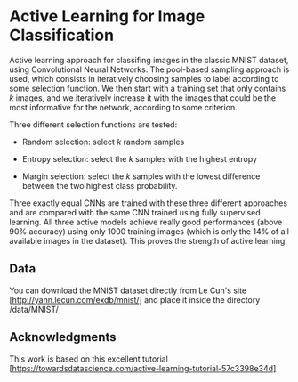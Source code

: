 <h1>Active Learning for Image Classification</h1>

Active learning approach for classifing images in the classic MNIST dataset, using Convolutional Neural Networks. 
The pool-based sampling approach is used, which consists in iteratively choosing samples to label according to some selection 
function. We then start with a training set that only contains *k* images, and we iteratively increase it with the images that 
could be the most informative for the network, according to some criterion.

Three different selection functions are tested:

- Random selection: select *k* random samples

- Entropy selection: select the *k* samples with the highest entropy

- Margin selection: select the *k* samples with the lowest difference between the two highest class probability.

Three exactly equal CNNs are trained with these three different approaches and are compared with the same CNN trained using
fully supervised learning. All three active models achieve really good performances (above 90% accuracy) using only 1000
training images (which is only the 14% of all available images in the dataset). This proves the strength of active learning!

## Data

You can download the MNIST dataset directly from Le Cun's site [http://yann.lecun.com/exdb/mnist/] and place it inside the directory
/data/MNIST/

## Acknowledgments

This work is based on this excellent tutorial [https://towardsdatascience.com/active-learning-tutorial-57c3398e34d]
